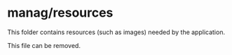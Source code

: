 # manag/resources

This folder contains resources (such as images) needed by the application. 

This file can be removed.
